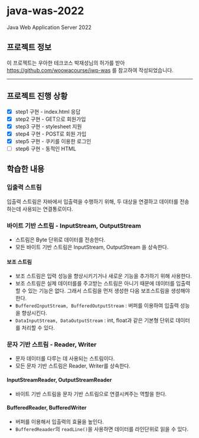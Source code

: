 # java-was-2022
Java Web Application Server 2022


## 프로젝트 정보 

이 프로젝트는 우아한 테크코스 박재성님의 허가를 받아 https://github.com/woowacourse/jwp-was 
를 참고하여 작성되었습니다.

---

## 프로젝트 진행 상황
- [x] step1 구현 - index.html 응답
- [x] step2 구현 - GET으로 회원가입
- [x] step3 구현 - stylesheet 지원
- [x] step4 구현 - POST로 회원 가입
- [x] step5 구현 - 쿠키를 이용한 로그인
- [ ] step6 구현 - 동적인 HTML

## 학습한 내용

### 입출력 스트림

입출력 스트림은 자바에서 입출력을 수행하기 위해, 두 대상을 연결하고 데이터를 전송하는데 사용되는 연결통로이다.

### 바이트 기반 스트림 - InputStream, OutputStream

- 스트림은 Byte 단위로 데이터를 전송한다.
- 모든 바이트 기반 스트림은 InputStream, OutputStream 을 상속한다.

#### 보조 스트림
- 보조 스트림은 입력 성능을 향상시키기거나 새로운 기능을 추가하기 위해 사용한다.
- 보조 스트림은 실제 데이터를를 주고받는 스트림은 아니기 때문에 데이터를 입출력할 수 있는 기능은 없다. 그래서 스트림을 먼저 생성한 다음 보조스트림을 생성해야 한다.
- `BufferedInputStream, BufferedOutputStream` : 버퍼를 이용하여 입출력 성능을 향상시킨다.
- `DataInputStream, DataOutputStream` : int, float과 같은 기본형 단위로 데이터를 처리할 수 있다.

### 문자 기반 스트림 - Reader, Writer
- 문자 데이터를 다루는 데 사용되는 스트림이다.
- 모든 문자 기반 스트림은 Reader, Writer를 상속한다.

#### InputStreamReader, OutputStreamReader
- 바이트 기반 스트림을 문자 기반 스트림으로 연결시켜주는 역할을 한다.

#### BufferedReader, BufferedWriter
- 버퍼를 이용해서 입출력의 효율을 높인다.
- `BufferedReaader`의 `readLine()`을 사용하면 데이터를 라인단위로 읽을 수 있다.


